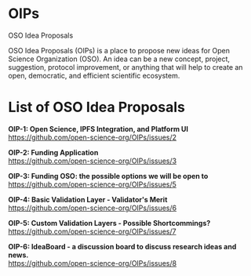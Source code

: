 # OIPs
OSO Idea Proposals

OSO Idea Proposals (OIPs) is a place to propose new ideas for Open Science Organization (OSO). An idea can be a new concept, project, suggestion, protocol improvement, or anything that will help to create an open, democratic, and efficient scientific ecosystem.

# List of OSO Idea Proposals
**OIP-1: Open Science, IPFS Integration, and Platform UI**  
https://github.com/open-science-org/OIPs/issues/2

**OIP-2: Funding Application**  
https://github.com/open-science-org/OIPs/issues/3

**OIP-3: Funding OSO: the possible options we will be open to**  
https://github.com/open-science-org/OIPs/issues/5

**OIP-4: Basic Validation Layer - Validator's Merit**  
https://github.com/open-science-org/OIPs/issues/6

**OIP-5: Custom Validation Layers - Possible Shortcommings?**  
https://github.com/open-science-org/OIPs/issues/7

**OIP-6: IdeaBoard - a discussion board to discuss research ideas and news.**  
https://github.com/open-science-org/OIPs/issues/8


